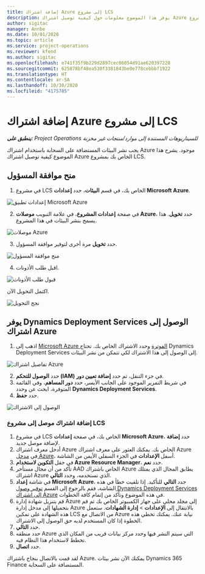 ```yaml
---
title: إضافة اشتراك Azure إلى مشروع LCS
description: يوفر هذا الموضوع معلومات حول كيفية توصيل اشتراك Azure الخاص بك بمشروع LCS.
author: sigitac
manager: Annbe
ms.date: 10/01/2020
ms.topic: article
ms.service: project-operations
ms.reviewer: kfend
ms.author: sigitac
ms.openlocfilehash: e741f35f9b229d2897cec06054d91ae620397228
ms.sourcegitcommit: 625878bf48ea530f3381843be0e778cebbbf1922
ms.translationtype: HT
ms.contentlocale: ar-SA
ms.lasthandoff: 10/30/2020
ms.locfileid: "4175785"
---
```

# <a name="add-an-azure-subscription-to-an-lcs-project"></a>إضافة اشتراك Azure إلى مشروع LCS

_**ينطبق على:** Project Operations للسيناريوهات المستندة إلى موارد/منتجات غير مخزنة‬_

يجب نشر البيئات المستضافة على السحابة باستخدام اشتراك Azure موجود. يشرح هذا الموضوع كيفية توصيل اشتراك Azure الخاص بك بمشروع LCS. 

## <a name="grant-admin-consent"></a>منح موافقة المسؤول

1. في مشروع LCS الخاص بك، في قسم **البيئات**، حدد **إعدادات Microsoft Azure**.

![إعدادات تطبيق Microsoft Azure](./media/1MicrosoftAzureSettings.png)

2. في صفحة **إعدادات المشروع**، في علامة التبويب **موصلات Azure**، حدد **تخويل**. هذا يسمح بنشر البيئات في هذا المشروع.

![موصلات Azure](./media/2AzureConnectors.png)

3. حدد **تخويل** مرة أخرى لتوفير موافقة المسؤول.

![منح موافقة المسؤول](./media/3GrantAdminConsent.png)

4. اقبل طلب الأذونات.

![قبول طلب الأذونات](./media/4AcceptPermissionRequest.png)

اكتمل التخويل الآن. 

![نجح التخويل](./media/5AuthorizationComplete.png)

## <a name="provide-dynamics-deployment-services-access-to-your-azure-subscription"></a><a name="provide"></a>يوفر Dynamics Deployment Services الوصول إلى اشتراك Azure

1. اذهب إلى [Microsoft Azure الفوترة](https://portal.azure.com/#blade/Microsoft\_Azure\_Billing/SubscriptionsBlade) وحدد الاشتراك الخاص بك. تحتاج Dynamics Deployment Services إلى الوصول إلى هذا الاشتراك لكي تتمكن من نشر البيئات.

![تفاصيل اشتراك Azure](./media/6AzureSubscription.png)

2. حدد **الوصول للتحكم (IAM)** في جزء التنقل، ثم حدد **إضافة تعيين دور**.
3. في شريط التمرير الموجود على الجانب الأيسر، حدد **دور المساهم**، وفي القائمة المتوفرة، ابحث عن وحدد **Dynamics Deployment Services**. 
4. حدد **حفظ**.

![الوصول إلى الاشتراك](./media/7SubscriptionAccess.png)

### <a name="add-a-subscription-connector-to-an-lcs-project"></a>إضافة اشتراك موصل إلى مشروع LCS

1. في مشروع LCS الخاص بك، في صفحة **إعدادات Microsoft Azure**، حدد **إضافة** لإضافة موصل جديد.
2. أدخل معرف اشتراك Azure الخاص بك. يمكنك العثور على معرف اشتراك Azure في [مدخل Azure](https://ms.portal.azure.com/)، أسفل **الإعدادات** في الجزء السفلي الأيمن من الشاشة.
3. في حقل **التكوين لاستخدام Azure Resource Manager**، حدد **نعم**.
4. تأكد من أن مجال مستأحر AAD الخاص باشتراك Azure يطابق المجال الذي يمتلك اشتراك Azure الذي تستخدمه، وحدد **التالي**.
5. في شاشة **إعداد Microsoft Azure**، حدد **التالي** للتأكيد. إذا تلقيت خطأ في هذه الشاشة، فقم بالرجوع إلى القسم [توفير وصول Dynamics Deployment Services إلى اشتراك Azure](#provide) في هذه الموضوع وتأكد من إتمام كافة الخطوات.
6. قم بتنزيل شهادة إدارة Azure إلى مجلد محلي على جهاز الكمبيوتر الخاص بك ثم قم بتحميلها إلى مدخل إدارة Azure بالانتقال إلى **الإعدادات** > **إدارة الشهادات**. ستعمل هذه الشهادة على تمكين LCS من الاتصال مع Azure نيابة عنك. يمكنك تخطي هذه الخطوة إذا كان المستخدم لديه حق الوصول إلى الاشتراك.
7. حدد **التالي**.
8. حدد منطقه Azure التي سيتم النشر فيها وحدد مركز بيانات قريب من المكان الذي تخطط لاستخدام هذا النظام فيه.
9.  حدد **اتصال**.

لقد قمت بالاتصال بنجاح باشتراك Azure. يمكنك الآن نشر بيئات Dynamics 365 Finance المستضافة على السحابة.



